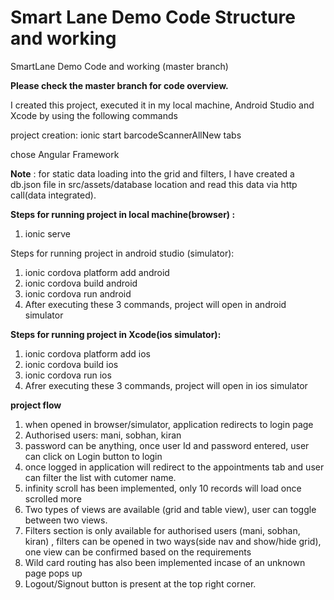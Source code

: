 # Smart Lane Demo Code Structure and working
SmartLane Demo Code and working (master branch)

**Please check the master branch for code overview.**

I created this project, executed it in my local machine, Android Studio and Xcode by using the following commands

project creation: ionic start barcodeScannerAllNew tabs

chose Angular Framework

**Note** :  for static data loading into the grid and filters, I have created a db.json file in src/assets/database location and read this data via http call(data integrated).

**Steps for running project in local machine(browser) :**
1) ionic serve

Steps for running project in android studio (simulator):
1) ionic cordova platform add android
2) ionic cordova build android
3) ionic cordova run android
4) After executing these 3 commands, project will open in android simulator

**Steps for running project in Xcode(ios simulator):**
1) ionic cordova platform add ios
2) ionic cordova build ios
3) ionic cordova run ios
4) Afrer executing these 3 commands, project will open in ios simulator

**project flow**
1) when opened in browser/simulator, application redirects to login page
2) Authorised users: mani, sobhan, kiran
3) password can be anything, once user Id and password entered, user can click on Login button to login
4) once logged in application will redirect to the appointments tab and user can filter the list with cutomer name.
5) infinity scroll has been implemented, only 10 records will load once scrolled more
6) Two types of views are available  (grid and table view), user can toggle between two views.
7) Filters section is only available for authorised users (mani, sobhan, kiran) , filters can be opened in two ways(side nav and show/hide grid), one view can be    confirmed based on the requirements 
8) Wild card routing has also been implemented incase of an unknown page pops up
9) Logout/Signout button is present at the top right corner.


